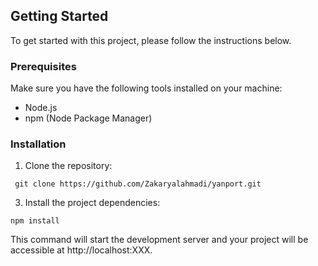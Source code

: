 ## Getting Started

To get started with this project, please follow the instructions below.

### Prerequisites

Make sure you have the following tools installed on your machine:

- Node.js
- npm (Node Package Manager)

### Installation

1. Clone the repository:

``
git clone https://github.com/Zakaryalahmadi/yanport.git``


3. Install the project dependencies:

``npm install``

This command will start the development server and your project will be accessible at http://localhost:XXX.
